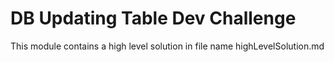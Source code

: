 DB Updating Table Dev Challenge
===============================

This module contains a high level solution in file name highLevelSolution.md

